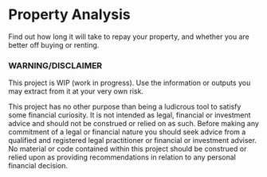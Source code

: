 # Property Analysis

Find out how long it will take to repay your property, and whether you are better off buying or renting.

### WARNING/DISCLAIMER

This project is WIP (work in progress). Use the information or outputs you may extract from it at your very own risk.

This project has no other purpose than being a ludicrous tool to satisfy some financial curiosity. It is not intended as legal, financial or investment advice and should not be construed or relied on as such. Before making any commitment of a legal or financial nature you should seek advice from a qualified and registered legal practitioner or financial or investment adviser. No material or code contained within this project should be construed or relied upon as providing recommendations in relation to any personal financial decision. 